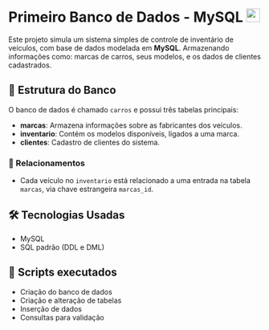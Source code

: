 # Primeiro Banco de Dados - MySQL <img src="https://cdn.jsdelivr.net/gh/devicons/devicon/icons/mysql/mysql-original.svg" height="27" alt="mysql logo"  />

Este projeto simula um sistema simples de controle de inventário de veículos, com base de dados modelada em **MySQL**. Armazenando informações como: marcas de carros, seus modelos, e os dados de clientes cadastrados. 

## 🧱 Estrutura do Banco

O banco de dados é chamado `carros` e possui três tabelas principais:

- **marcas**: Armazena informações sobre as fabricantes dos veículos.
- **inventario**: Contém os modelos disponíveis, ligados a uma marca.
- **clientes**: Cadastro de clientes do sistema.

### 🔗 Relacionamentos

- Cada veículo no `inventario` está relacionado a uma entrada na tabela `marcas`, via chave estrangeira `marcas_id`.

## 🛠️ Tecnologias Usadas

- MySQL
- SQL padrão (DDL e DML)

## 📁 Scripts executados

- Criação do banco de dados
- Criação e alteração de tabelas
- Inserção de dados
- Consultas para validação

